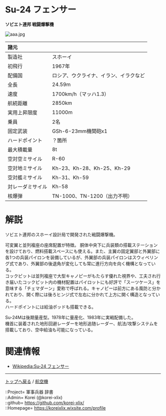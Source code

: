 # Su-24 フェンサー
**ソビエト連邦 戦闘爆撃機**

![aaa.jpg](https://bn02pap001files.storage.live.com/y4mlpjFvdnCa6Veu5qyP4X4BG6pVIe0gpA8yPJa8uGKYi5UsyjCwEkG3O_Jpxn41C3O4y1N7rzC5BVZe80i-wlJ8RAcTT5cvdCOdkhcIGRrrXN-SiNTa8RWXbyIXMXhjKJdzFqzchho9usojr9_vuxcIH961D4kmYin9w3ByA7VLB9K4luDUrIOxi5sPdjiEEu7?width=640&height=424&cropmode=none)  
  


|諸元  |  |
|:--|:--|
|製造社  |スホーイ  |
|初飛行  |1967年  |
|配備国  |ロシア、ウクライナ、イラン、イラクなど  |
|全長    |24.59m  |
|速度    |1700km/h（マッハ1.3）  |
|航続距離  |2850km  |
|実用上昇限度|11000m  |
|乗員    |2名  |
|固定武装  |GSh-6-23mm機関砲x1  |
|ハードポイント  |？箇所  |
|最大積載量  |8t  |
|空対空ミサイル  |R-60  |
|空対地ミサイル  |Kh-23、Kh-28、Kh-25、Kh-29  |
|空対艦ミサイル  |Kh-31、Kh-59  |
|対レーダミサイル  |Kh-58  |
|核爆弾  |TN-1000、TN-1200（出力不明）  |


# 解説
ソビエト連邦のスホーイ設計局で開発された戦闘爆撃機。  
  
可変翼と並列複座の座席配置が特徴。
胴体中央下に兵装類の搭載ステーションを設けており、燃料搭載スペースにも使える。また、主翼の固定翼部と外翼部に各1つの兵装パイロンを装備しているが、外翼部の兵装パイロンはスウィベリング式であり、外翼部の後退角が変化しても常に進行方向を向く機構となっている。  
コックピットは並列複座で大型キャノピーがもたらす優れた視界や、工夫され行き届いたコックピット内の機材配置はパイロットにも好評で「スーツケース」を意味する「チェマダーン」愛称で呼ばれる。キャノピーは前方にある風防と分かれており、開く際には後ろヒンジ式で左右に分かれて上方に開く構造となっている。  
ハードポイントには給油ポッドも搭載できる。  
  
Su-24Mは後期量産型。1978年に量産化、1983年に実戦配備した。  
機首に装着された地形回避レーダーを地形追随レーダー、航法/攻撃システムを搭載しており、空中給油も可能になっている。  



# 関連情報
* [Wikipedia:Su-24 フェンサー](https://bit.ly/3p2PVow)


***
[トップへ戻る](/readme.md) / [航空機](/plane/readme.md)  
  
::Project= 軍事兵器 辞書  
::Admin= Korei (@korei-xlix)  
::github= https://github.com/korei-xlix/  
::Homepage= https://koreixlix.wixsite.com/profile  

